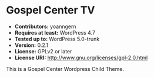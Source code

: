 # Gospel Center TV
- **Contributors:** yoanngern
- **Requires at least:** WordPress 4.7
- **Tested up to:** WordPress 5.0-trunk
- **Version:** 0.2.1
- **License:** GPLv2 or later
- **License URI:** http://www.gnu.org/licenses/gpl-2.0.html

This is a Gospel Center Wordpress Child Theme.